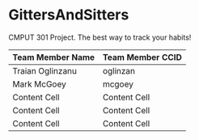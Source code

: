 # GittersAndSitters

CMPUT 301 Project. 
The best way to track your habits!

| Team Member Name  | Team Member CCID |
| ------------- | ------------- |
| Traian Oglinzanu  | oglinzan  |
| Mark McGoey  | mcgoey |
| Content Cell  | Content Cell  |
| Content Cell  | Content Cell  |
| Content Cell  | Content Cell  |

